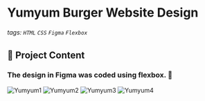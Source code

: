 # Yumyum Burger Website Design

###### tags: `HTML` `CSS` `Figma` `Flexbox`


## :memo: Project Content

### The design in Figma was coded using flexbox. :rocket: 

![Yumyum1](https://hackmd.io/_uploads/BkuH4yGO6.png)
![Yumyum2](https://hackmd.io/_uploads/ry2HE1fOT.png)
![Yumyum3](https://hackmd.io/_uploads/r1lUEJfua.png)
![Yumyum4](https://hackmd.io/_uploads/Hk9I41fOa.png)
